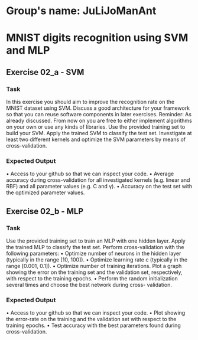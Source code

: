 # Group's name: JuLiJoManAnt

# MNIST digits recognition using SVM and MLP

## Exercise 02_a - SVM
### Task
In this exercise you should aim to improve the recognition rate on the MNIST dataset
using SVM.
Discuss a good architecture for your framework so that you can reuse software components in
later exercises.
Reminder: As already discussed. From now on you are free to either implement algorithms
on your own or use any kinds of libraries. Use the provided training set to build your SVM. Apply the trained SVM to classify the test
set. Investigate at least two different kernels and optimize the SVM parameters by means of
cross-validation.

### Expected Output
• Access to your github so that we can inspect your code.
• Average accuracy during cross-validation for all investigated kernels (e.g. linear and RBF)
and all parameter values (e.g. C and γ).
• Accuracy on the test set with the optimized parameter values.

## Exercise 02_b - MLP
### Task
Use the provided training set to train an MLP with one hidden layer. Apply the trained MLP
to classify the test set. Perform cross-validation with the following parameters:
• Optimize number of neurons in the hidden layer (typically in the range [10, 100]).
• Optimize learning rate c (typically in the range [0.001, 0.1]).
• Optimize number of training iterations. Plot a graph showing the error on the training
set and the validation set, respectively, with respect to the training epochs.
• Perform the random initialization several times and choose the best network during cross-
validation.

### Expected Output
• Access to your github so that we can inspect your code.
• Plot showing the error-rate on the training and the validation set with respect to the
training epochs.
• Test accuracy with the best parameters found during cross-validation.
